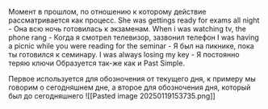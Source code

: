 Момент в прошлом, по отношению к которому действие рассматривается как процесс.
She was gettings ready for exams all night - Она всю ночь готовилась к экзаменам.
When i was watching tv, the phone rang - Когда я смотрел телевизор, зазвонил телефон
I was having a picnic while you were reading for the seminar - Я был на пикнике, пока ты готовился к семинару.
I was always losing my key - Я постоянно теряю ключи
Образуется так-же как и Past Simple.


Первое используется для обозночения от текущего дня, к примеру мы говорим о сегодняшнем дне, а второе для обозночения дня, который был до сегодняшнего
![[Pasted image 20250119153735.png]]